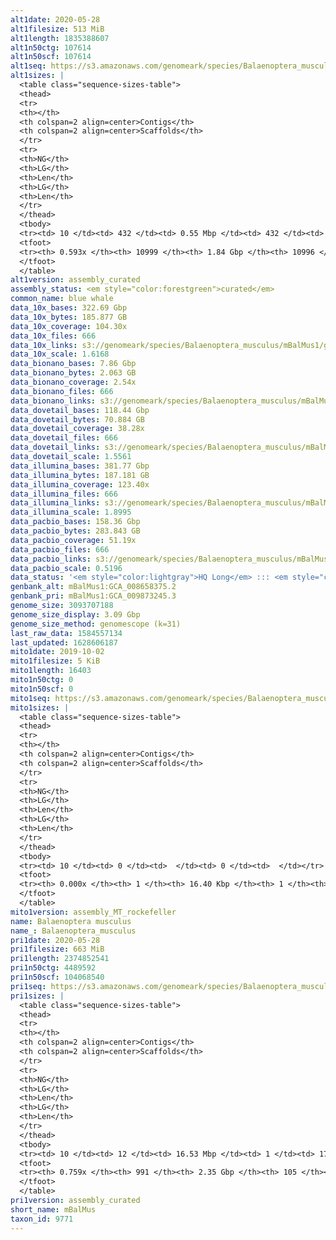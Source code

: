 ```yaml
---
alt1date: 2020-05-28
alt1filesize: 513 MiB
alt1length: 1835388607
alt1n50ctg: 107614
alt1n50scf: 107614
alt1seq: https://s3.amazonaws.com/genomeark/species/Balaenoptera_musculus/mBalMus1/assembly_curated/mBalMus1.alt.cur.20200528.fasta.gz
alt1sizes: |
  <table class="sequence-sizes-table">
  <thead>
  <tr>
  <th></th>
  <th colspan=2 align=center>Contigs</th>
  <th colspan=2 align=center>Scaffolds</th>
  </tr>
  <tr>
  <th>NG</th>
  <th>LG</th>
  <th>Len</th>
  <th>LG</th>
  <th>Len</th>
  </tr>
  </thead>
  <tbody>
  <tr><td> 10 </td><td> 432 </td><td> 0.55 Mbp </td><td> 432 </td><td> 0.55 Mbp </td></tr>  <tr><td> 20 </td><td> 1117 </td><td> 376.33 Kbp </td><td> 1117 </td><td> 376.33 Kbp </td></tr>  <tr><td> 30 </td><td> 2085 </td><td> 272.87 Kbp </td><td> 2085 </td><td> 272.87 Kbp </td></tr>  <tr><td> 40 </td><td> 3460 </td><td> 187.09 Kbp </td><td> 3460 </td><td> 187.09 Kbp </td></tr>  <tr style="background-color:#cccccc;"><td> 50 </td><td> 5613 </td><td> 107.61 Kbp </td><td> 5613 </td><td> 107.61 Kbp </td></tr>  <tr><td> 60 </td><td> 0 </td><td>  </td><td> 0 </td><td>  </td></tr>  <tr><td> 70 </td><td> 0 </td><td>  </td><td> 0 </td><td>  </td></tr>  <tr><td> 80 </td><td> 0 </td><td>  </td><td> 0 </td><td>  </td></tr>  <tr><td> 90 </td><td> 0 </td><td>  </td><td> 0 </td><td>  </td></tr>  <tr><td> 100 </td><td> 0 </td><td>  </td><td> 0 </td><td>  </td></tr>  </tbody>
  <tfoot>
  <tr><th> 0.593x </th><th> 10999 </th><th> 1.84 Gbp </th><th> 10996 </th><th> 1.84 Gbp </th></tr>
  </tfoot>
  </table>
alt1version: assembly_curated
assembly_status: <em style="color:forestgreen">curated</em>
common_name: blue whale
data_10x_bases: 322.69 Gbp
data_10x_bytes: 185.877 GB
data_10x_coverage: 104.30x
data_10x_files: 666
data_10x_links: s3://genomeark/species/Balaenoptera_musculus/mBalMus1/genomic_data/10x/<br>
data_10x_scale: 1.6168
data_bionano_bases: 7.86 Gbp
data_bionano_bytes: 2.063 GB
data_bionano_coverage: 2.54x
data_bionano_files: 666
data_bionano_links: s3://genomeark/species/Balaenoptera_musculus/mBalMus1/genomic_data/bionano/<br>
data_dovetail_bases: 118.44 Gbp
data_dovetail_bytes: 70.884 GB
data_dovetail_coverage: 38.28x
data_dovetail_files: 666
data_dovetail_links: s3://genomeark/species/Balaenoptera_musculus/mBalMus1/genomic_data/dovetail/<br>
data_dovetail_scale: 1.5561
data_illumina_bases: 381.77 Gbp
data_illumina_bytes: 187.181 GB
data_illumina_coverage: 123.40x
data_illumina_files: 666
data_illumina_links: s3://genomeark/species/Balaenoptera_musculus/mBalMus1/genomic_data/illumina/<br>
data_illumina_scale: 1.8995
data_pacbio_bases: 158.36 Gbp
data_pacbio_bytes: 283.843 GB
data_pacbio_coverage: 51.19x
data_pacbio_files: 666
data_pacbio_links: s3://genomeark/species/Balaenoptera_musculus/mBalMus1/genomic_data/pacbio/<br>
data_pacbio_scale: 0.5196
data_status: '<em style="color:lightgray">HQ Long</em> ::: <em style="color:forestgreen">Long</em> ::: <em style="color:forestgreen">Short</em> ::: <em style="color:forestgreen">Phasing</em> ::: <em style="color:forestgreen">Scaffolding</em>'
genbank_alt: mBalMus1:GCA_008658375.2
genbank_pri: mBalMus1:GCA_009873245.3
genome_size: 3093707188
genome_size_display: 3.09 Gbp
genome_size_method: genomescope (k=31)
last_raw_data: 1584557134
last_updated: 1628606187
mito1date: 2019-10-02
mito1filesize: 5 KiB
mito1length: 16403
mito1n50ctg: 0
mito1n50scf: 0
mito1seq: https://s3.amazonaws.com/genomeark/species/Balaenoptera_musculus/mBalMus1/assembly_MT_rockefeller/mBalMus1.MT.20191002.fasta.gz
mito1sizes: |
  <table class="sequence-sizes-table">
  <thead>
  <tr>
  <th></th>
  <th colspan=2 align=center>Contigs</th>
  <th colspan=2 align=center>Scaffolds</th>
  </tr>
  <tr>
  <th>NG</th>
  <th>LG</th>
  <th>Len</th>
  <th>LG</th>
  <th>Len</th>
  </tr>
  </thead>
  <tbody>
  <tr><td> 10 </td><td> 0 </td><td>  </td><td> 0 </td><td>  </td></tr>  <tr><td> 20 </td><td> 0 </td><td>  </td><td> 0 </td><td>  </td></tr>  <tr><td> 30 </td><td> 0 </td><td>  </td><td> 0 </td><td>  </td></tr>  <tr><td> 40 </td><td> 0 </td><td>  </td><td> 0 </td><td>  </td></tr>  <tr style="background-color:#cccccc;"><td> 50 </td><td> 0 </td><td style="background-color:#ff8888;">  </td><td> 0 </td><td style="background-color:#ff8888;">  </td></tr>  <tr><td> 60 </td><td> 0 </td><td>  </td><td> 0 </td><td>  </td></tr>  <tr><td> 70 </td><td> 0 </td><td>  </td><td> 0 </td><td>  </td></tr>  <tr><td> 80 </td><td> 0 </td><td>  </td><td> 0 </td><td>  </td></tr>  <tr><td> 90 </td><td> 0 </td><td>  </td><td> 0 </td><td>  </td></tr>  <tr><td> 100 </td><td> 0 </td><td>  </td><td> 0 </td><td>  </td></tr>  </tbody>
  <tfoot>
  <tr><th> 0.000x </th><th> 1 </th><th> 16.40 Kbp </th><th> 1 </th><th> 16.40 Kbp </th></tr>
  </tfoot>
  </table>
mito1version: assembly_MT_rockefeller
name: Balaenoptera musculus
name_: Balaenoptera_musculus
pri1date: 2020-05-28
pri1filesize: 663 MiB
pri1length: 2374852541
pri1n50ctg: 4489592
pri1n50scf: 104068540
pri1seq: https://s3.amazonaws.com/genomeark/species/Balaenoptera_musculus/mBalMus1/assembly_curated/mBalMus1.pri.cur.20200528.fasta.gz
pri1sizes: |
  <table class="sequence-sizes-table">
  <thead>
  <tr>
  <th></th>
  <th colspan=2 align=center>Contigs</th>
  <th colspan=2 align=center>Scaffolds</th>
  </tr>
  <tr>
  <th>NG</th>
  <th>LG</th>
  <th>Len</th>
  <th>LG</th>
  <th>Len</th>
  </tr>
  </thead>
  <tbody>
  <tr><td> 10 </td><td> 12 </td><td> 16.53 Mbp </td><td> 1 </td><td> 175.90 Mbp </td></tr>  <tr><td> 20 </td><td> 35 </td><td> 11.20 Mbp </td><td> 3 </td><td> 144.97 Mbp </td></tr>  <tr><td> 30 </td><td> 68 </td><td> 8.29 Mbp </td><td> 5 </td><td> 128.88 Mbp </td></tr>  <tr><td> 40 </td><td> 113 </td><td> 5.89 Mbp </td><td> 8 </td><td> 110.31 Mbp </td></tr>  <tr style="background-color:#cccccc;"><td> 50 </td><td> 173 </td><td style="background-color:#88ff88;"> 4.49 Mbp </td><td> 11 </td><td style="background-color:#88ff88;"> 104.07 Mbp </td></tr>  <tr><td> 60 </td><td> 260 </td><td> 2.77 Mbp </td><td> 14 </td><td> 90.46 Mbp </td></tr>  <tr><td> 70 </td><td> 426 </td><td> 1.16 Mbp </td><td> 18 </td><td> 79.66 Mbp </td></tr>  <tr><td> 80 </td><td> 0 </td><td>  </td><td> 0 </td><td>  </td></tr>  <tr><td> 90 </td><td> 0 </td><td>  </td><td> 0 </td><td>  </td></tr>  <tr><td> 100 </td><td> 0 </td><td>  </td><td> 0 </td><td>  </td></tr>  </tbody>
  <tfoot>
  <tr><th> 0.759x </th><th> 991 </th><th> 2.35 Gbp </th><th> 105 </th><th> 2.37 Gbp </th></tr>
  </tfoot>
  </table>
pri1version: assembly_curated
short_name: mBalMus
taxon_id: 9771
---
```

